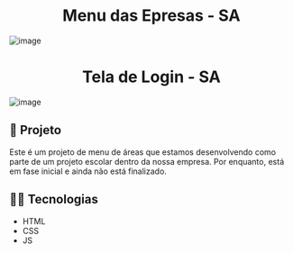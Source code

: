 <h1 align="center">
  Menu das Epresas - SA
</h1>

![image](https://github.com/Nicolas-S-Linhares/SA-Menu-Empresas-main/assets/129209443/c3f005ed-6930-4af1-b861-3121204e4a93)

<h1 align="center">
  Tela de Login - SA
</h1>

![image](https://github.com/NicolasKLange/SA_INDUSPHERE/assets/129209443/cd831985-e224-4dc5-8c4d-a8b3754794cd)


## 📓 Projeto
Este é um projeto de menu de áreas que estamos desenvolvendo como parte de um projeto escolar dentro da nossa empresa. 
Por enquanto, está em fase inicial e ainda não está finalizado.

## 🧑‍💻 Tecnologias
- HTML
- CSS
- JS
